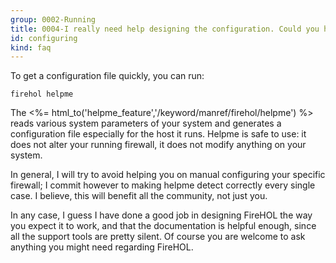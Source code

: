 ```yaml
---
group: 0002-Running
title: 0004-I really need help designing the configuration. Could you help?
id: configuring
kind: faq
---
```


To get a configuration file quickly, you can run:

~~~~ {.programlisting}
firehol helpme
~~~~

The <%= html_to('helpme_feature','/keyword/manref/firehol/helpme')
%> reads various system parameters of your system and generates a
configuration file especially for the host it runs. Helpme is safe to
use: it does not alter your running firewall, it does not modify
anything on your system.

In general, I will try to avoid helping you on manual configuring your
specific firewall; I commit however to making helpme detect correctly
every single case. I believe, this will benefit all the community, not
just you.

In any case, I guess I have done a good job in designing FireHOL the way
you expect it to work, and that the documentation is helpful enough,
since all the support tools are pretty silent. Of course you are welcome
to ask anything you might need regarding FireHOL.
